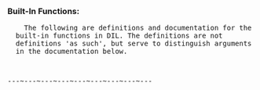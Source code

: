 <div class="mw-parser-output"><p><br />
<span id="built_func"></span>
</p>
 <h3><span class="mw-headline" id="Built-In_Functions:">Built-In Functions:</span></h3>
<pre>    The following are definitions and documentation for the
  built-in functions in DIL. The definitions are not
  definitions 'as such', but serve to distinguish arguments
  in the documentation below.
</pre>
<p><br />
</p>
<pre>---~---~---~---~---~---~---~---~---
</pre></div>